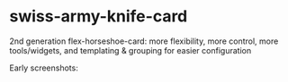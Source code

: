# swiss-army-knife-card
2nd generation flex-horseshoe-card: more flexibility, more control, more tools/widgets, and templating & grouping for easier configuration

Early screenshots:

